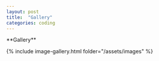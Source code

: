 ```yaml
---
layout: post
title:  "Gallery"
categories: coding
---
```

 <link rel="stylesheet" href="{{ site.baseurl }}/assets/css/lightbox.css">
**Gallery**

{% include image-gallery.html folder="/assets/images" %}
<script src="{{ site.baseurl }}/assets/js/lightbox.js"></script>
<script src="https://code.jquery.com/jquery-3.6.0.js" integrity="sha256-H+K7U5CnXl1h5ywQfKtSj8PCmoN9aaq30gDh27Xc0jk=" crossorigin="anonymous"></script>
